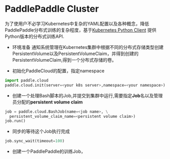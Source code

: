 # PaddlePaddle Cluster

为了使用户不必学习Kubernetes中复杂的YAML配置以及各种概念，降低PaddlePaddle分布式训练的复杂程度，基于[Kubernetes Python Client](https://github.com/kubernetes-incubator/client-python) 提供Python版本的分布式训练API.

- 环境准备
通知系统管理在Kubernetes集群中根据不同的分布式存储类型创建PersistentVolume以及PersistentVolumeClaim，并得到创建的PersistentVolumeClaim,得到一个分布式存储的卷。


- 初始化PaddleCloud的配置，指定namespace

```python
import paddle.cloud
paddle.cloud.init(server=<your k8s server>,namespace=<your namespace>)
```
- 创建一个处理Bash脚本的Job,并提交到集群中运行,需要指定**Job**名以及管理员分配的**persistent volume claim**

```python
job = paddle.cloud.BashJob(name=<job name>, \
  persistent_volume_claim_name=<persistent volume claim>)
job.run()
```

- 同步的等待这个Job执行完成

```python
job.sync_wait(timeout=100)
```

- 创建一个PaddlePaddle的训练Job，
